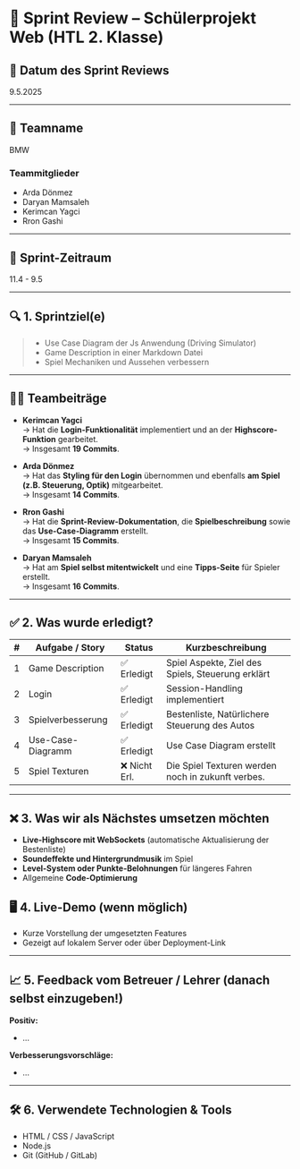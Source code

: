 # 🧾 Sprint Review – Schülerprojekt Web (HTL 2. Klasse)

## 📅 Datum des Sprint Reviews
9.5.2025

---

## 👥 Teamname
BMW

### Teammitglieder
- Arda Dönmez
- Daryan Mamsaleh
- Kerimcan Yagci
- Rron Gashi 

---

## 📌 Sprint-Zeitraum
11.4 - 9.5

---

## 🔍 1. Sprintziel(e)
 
> - Use Case Diagram der Js Anwendung (Driving Simulator)
> - Game Description in einer Markdown Datei
> - Spiel Mechaniken und Aussehen verbessern

---

## 👨‍💻 Teambeiträge

- **Kerimcan Yagci**  
  → Hat die **Login-Funktionalität** implementiert und an der **Highscore-Funktion** gearbeitet.  
  → Insgesamt **19 Commits**.

- **Arda Dönmez**  
  → Hat das **Styling für den Login** übernommen und ebenfalls **am Spiel (z.B. Steuerung, Optik)** mitgearbeitet.  
  → Insgesamt **14 Commits**.

- **Rron Gashi**  
  → Hat die **Sprint-Review-Dokumentation**, die **Spielbeschreibung** sowie das **Use-Case-Diagramm** erstellt.  
  → Insgesamt **15 Commits**.

- **Daryan Mamsaleh**  
  → Hat am **Spiel selbst mitentwickelt** und eine **Tipps-Seite** für Spieler erstellt.  
  → Insgesamt **16 Commits**.

---



## ✅ 2. Was wurde erledigt?

| #  | Aufgabe / Story      | Status        | Kurzbeschreibung                                  |
|----|----------------------|---------------|---------------------------------------------------|
| 1  | Game Description     | ✅ Erledigt   | Spiel Aspekte, Ziel des Spiels, Steuerung erklärt |
| 2  | Login                | ✅ Erledigt   | Session-Handling implementiert                    |
| 3  | Spielverbesserung    | ✅ Erledigt   | Bestenliste, Natürlichere Steuerung des Autos     |
| 4  | Use-Case-Diagramm    | ✅ Erledigt   | Use Case Diagram erstellt                         |
| 5  | Spiel Texturen       | ❌ Nicht Erl. | Die Spiel Texturen werden noch in zukunft verbes. |

---

## ❌ 3. Was wir als Nächstes umsetzen möchten

- **Live-Highscore mit WebSockets** (automatische Aktualisierung der Bestenliste)
- **Soundeffekte und Hintergrundmusik** im Spiel
- **Level-System oder Punkte-Belohnungen** für längeres Fahren
- Allgemeine **Code-Optimierung**

## 🖥️ 4. Live-Demo (wenn möglich)

- Kurze Vorstellung der umgesetzten Features
- Gezeigt auf lokalem Server oder über Deployment-Link

---

## 📈 5. Feedback vom Betreuer / Lehrer (danach selbst einzugeben!)

**Positiv:**  
- …  

**Verbesserungsvorschläge:**  
- …

---

## 🛠️ 6. Verwendete Technologien & Tools

- HTML / CSS / JavaScript   
- Node.js
- Git (GitHub / GitLab)  
